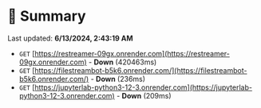 # 📖 Summary
Last updated: **6/13/2024, 2:43:19 AM**

- `GET` [https://restreamer-09gx.onrender.com](https://restreamer-09gx.onrender.com) - **Down** (420463ms)
- `GET` [https://filestreambot-b5k6.onrender.com/](https://filestreambot-b5k6.onrender.com/) - **Down** (236ms)
- `GET` [https://jupyterlab-python3-12-3.onrender.com](https://jupyterlab-python3-12-3.onrender.com) - **Down** (209ms)
